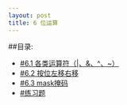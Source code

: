 ```yaml
---
layout: post
title: 6 位运算
---
```

##目录:
<ul>
<li> <a href="/post/06/6.1.html">#6.1 各类运算符（|、&、^、~）</a> </li>
<li> <a href="/post/06/6.2.html">#6.2 按位左移右移</a> </li>
<li> <a href="/post/06/6.3.html">#6.3 mask掩码</a> </li>
<li> <a href="/post/06/practice06.html">#练习题</a> </li>
</ul>
